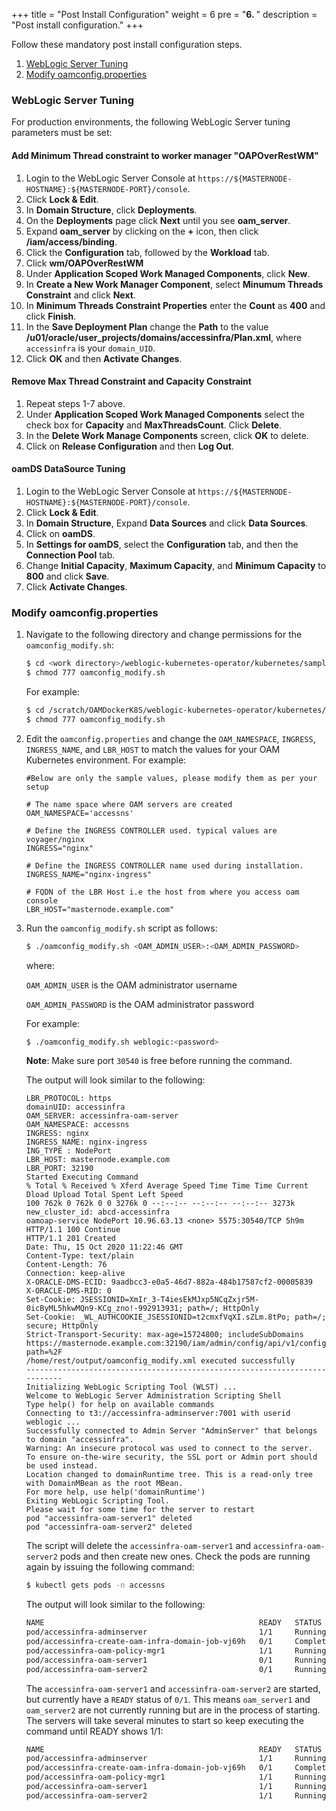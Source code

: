 +++
title = "Post Install Configuration"
weight = 6
pre = "<b>6. </b>"
description = "Post install configuration."
+++

Follow these mandatory post install configuration steps.

1. [WebLogic Server Tuning](#weblogic-server-tuning)
1. [Modify oamconfig.properties](#modify-oamconfigproperties)


### WebLogic Server Tuning

For production environments, the following WebLogic Server tuning parameters must be set:

#### Add Minimum Thread constraint to worker manager "OAPOverRestWM"

1. Login to the WebLogic Server Console at `https://${MASTERNODE-HOSTNAME}:${MASTERNODE-PORT}/console`.
1. Click **Lock & Edit**.
1. In **Domain Structure**, click **Deployments**. 
1. On the **Deployments** page click **Next** until you see **oam_server**.
1. Expand **oam_server** by clicking on the **+** icon, then click **/iam/access/binding**.
1. Click the **Configuration** tab, followed by the **Workload** tab.
1. Click **wm/OAPOverRestWM**
1. Under **Application Scoped Work Managed Components**, click **New**.
1. In **Create a New Work Manager Component**, select **Minumum Threads Constraint** and click **Next**.
1. In **Minimum Threads Constraint Properties** enter the **Count** as **400** and click **Finish**.
1. In the **Save Deployment Plan** change the **Path** to the value **/u01/oracle/user_projects/domains/accessinfra/Plan.xml**, where `accessinfra` is your `domain_UID`.
1.  Click **OK** and then **Activate Changes**.


#### Remove Max Thread Constraint and Capacity Constraint
1. Repeat steps 1-7 above.
1. Under **Application Scoped Work Managed Components** select the check box for **Capacity** and **MaxThreadsCount**. Click **Delete**.
1. In the **Delete Work Manage Components** screen, click **OK** to delete.
1. Click on **Release Configuration** and then **Log Out**.

#### oamDS DataSource Tuning
1. Login to the WebLogic Server Console at `https://${MASTERNODE-HOSTNAME}:${MASTERNODE-PORT}/console`.
1. Click **Lock & Edit**.
1. In **Domain Structure**, Expand **Data Sources** and click **Data Sources**.
1. Click on **oamDS**.
1. In **Settings for oamDS**, select the  **Configuration** tab, and then the **Connection Pool** tab.
1. Change **Initial Capacity**, **Maximum Capacity**, and **Minimum Capacity** to **800** and click **Save**.
1. Click **Activate Changes**.

### Modify oamconfig.properties

1. Navigate to the following directory and change permissions for the `oamconfig_modify.sh`:

   ```bash
   $ cd <work directory>/weblogic-kubernetes-operator/kubernetes/samples/scripts/create-access-domain/domain-home-on-pv/common
   $ chmod 777 oamconfig_modify.sh
   ```
   
   For example:
   
   ```bash
   $ cd /scratch/OAMDockerK8S/weblogic-kubernetes-operator/kubernetes/samples/scripts/create-access-domain/domain-home-on-pv/common
   $ chmod 777 oamconfig_modify.sh
   ```

1. Edit the `oamconfig.properties` and change the `OAM_NAMESPACE`, `INGRESS`, `INGRESS_NAME`, and `LBR_HOST` to match the values for your OAM Kubernetes environment. For example:

   ```   
   #Below are only the sample values, please modify them as per your setup
 
   # The name space where OAM servers are created
   OAM_NAMESPACE='accessns'
 
   # Define the INGRESS CONTROLLER used. typical values are voyager/nginx
   INGRESS="nginx"
 
   # Define the INGRESS CONTROLLER name used during installation.
   INGRESS_NAME="nginx-ingress"
 
   # FQDN of the LBR Host i.e the host from where you access oam console
   LBR_HOST="masternode.example.com"
   ```

1. Run the `oamconfig_modify.sh` script as follows:

   ```bash
   $ ./oamconfig_modify.sh <OAM_ADMIN_USER>:<OAM_ADMIN_PASSWORD>
   ```
   
   where:
   
   `OAM_ADMIN_USER` is the OAM administrator username
   
   `OAM_ADMIN_PASSWORD` is the OAM administrator password

   For example:
   
   ```bash
   $ ./oamconfig_modify.sh weblogic:<password>
   ```
   
   **Note**: Make sure port `30540` is free before running the command.
   
   The output will look similar to the following:
   
   ```
   LBR_PROTOCOL: https
   domainUID: accessinfra
   OAM_SERVER: accessinfra-oam-server
   OAM_NAMESPACE: accessns
   INGRESS: nginx
   INGRESS_NAME: nginx-ingress
   ING_TYPE : NodePort
   LBR_HOST: masternode.example.com
   LBR_PORT: 32190
   Started Executing Command
   % Total % Received % Xferd Average Speed Time Time Time Current
   Dload Upload Total Spent Left Speed
   100 762k 0 762k 0 0 3276k 0 --:--:-- --:--:-- --:--:-- 3273k
   new_cluster_id: abcd-accessinfra
   oamoap-service NodePort 10.96.63.13 <none> 5575:30540/TCP 5h9m
   HTTP/1.1 100 Continue
   HTTP/1.1 201 Created
   Date: Thu, 15 Oct 2020 11:22:46 GMT
   Content-Type: text/plain
   Content-Length: 76
   Connection: keep-alive
   X-ORACLE-DMS-ECID: 9aadbcc3-e0a5-46d7-882a-484b17587cf2-00005839
   X-ORACLE-DMS-RID: 0
   Set-Cookie: JSESSIONID=XmIr_3-T4iesEkMJxp5NCqZxjr5M-0icByML5hkwMQn9-KCg_zno!-992913931; path=/; HttpOnly
   Set-Cookie: _WL_AUTHCOOKIE_JSESSIONID=t2cmxfVqXI.sZLm.8tPo; path=/; secure; HttpOnly
   Strict-Transport-Security: max-age=15724800; includeSubDomains
   https://masternode.example.com:32190/iam/admin/config/api/v1/config?path=%2F
   /home/rest/output/oamconfig_modify.xml executed successfully
   ---------------------------------------------------------------------------
   Initializing WebLogic Scripting Tool (WLST) ...
   Welcome to WebLogic Server Administration Scripting Shell
   Type help() for help on available commands
   Connecting to t3://accessinfra-adminserver:7001 with userid weblogic ...
   Successfully connected to Admin Server "AdminServer" that belongs to domain "accessinfra".
   Warning: An insecure protocol was used to connect to the server.
   To ensure on-the-wire security, the SSL port or Admin port should be used instead.
   Location changed to domainRuntime tree. This is a read-only tree
   with DomainMBean as the root MBean.
   For more help, use help('domainRuntime')
   Exiting WebLogic Scripting Tool.
   Please wait for some time for the server to restart
   pod "accessinfra-oam-server1" deleted
   pod "accessinfra-oam-server2" deleted
   ```
   
   The script will delete the `accessinfra-oam-server1` and `accessinfra-oam-server2` pods and then create new ones. Check the pods are running again by issuing the following command:
   
      
   ```bash
   $ kubectl gets pods -n accessns
   ```
   
   The output will look similar to the following:

   ```bash   
   NAME                                                READY   STATUS      RESTARTS   AGE
   pod/accessinfra-adminserver                         1/1     Running     0          1h17m
   pod/accessinfra-create-oam-infra-domain-job-vj69h   0/1     Completed   0          1h42m
   pod/accessinfra-oam-policy-mgr1                     1/1     Running     0          1h9m
   pod/accessinfra-oam-server1                         0/1     Running     0          31s
   pod/accessinfra-oam-server2                         0/1     Running     0          31s
   ```   
   
   The `accessinfra-oam-server1` and `accessinfra-oam-server2` are started, but currently have a `READY` status of `0/1`. This means `oam_server1` and `oam_server2` are not currently running but are in the process of starting. The servers will take several minutes to start so keep executing the command until READY shows 1/1:
   
   ```bash   
   NAME                                                READY   STATUS      RESTARTS   AGE
   pod/accessinfra-adminserver                         1/1     Running     0          1h23m
   pod/accessinfra-create-oam-infra-domain-job-vj69h   0/1     Completed   0          1h48m
   pod/accessinfra-oam-policy-mgr1                     1/1     Running     0          1h15m
   pod/accessinfra-oam-server1                         1/1     Running     0          6m
   pod/accessinfra-oam-server2                         1/1     Running     0          6m
   ```   
   